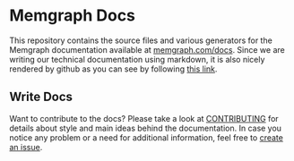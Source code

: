 # Memgraph Docs

This repository contains the source files and various generators for the
Memgraph documentation available at
[memgraph.com/docs](https://memgraph.com/docs). Since we are writing our
technical documentation using markdown, it is also nicely rendered by github as
you can see by following [this
link](https://github.com/memgraph/docs/tree/master/products).

## Write Docs

Want to contribute to the docs? Please take a look at
[CONTRIBUTING](CONTRIBUTING.md) for details about style and main ideas behind
the documentation. In case you notice any problem or a need for additional
information, feel free to [create an
issue](https://github.com/memgraph/docs/issues).
